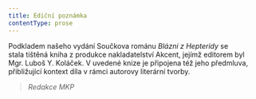 ```yaml
---
title: Ediční poznámka
contentType: prose
---
```


Podkladem našeho vydání Součkova románu _Blázni z Hepteridy_ se stala tištěná kniha z produkce nakladatelství Akcent, jejímž editorem byl Mgr. Luboš Y. Koláček. V uvedené knize je připojena též jeho předmluva, přibližující kontext díla v rámci autorovy literární tvorby.

> _Redakce MKP_
